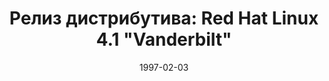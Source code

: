 ---
layout: post
title: "Релиз дистрибутива: Red Hat Linux 4.1 \"Vanderbilt\""
date: 1997-02-03   
---